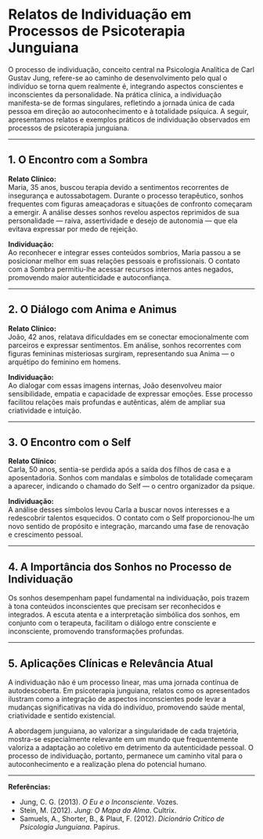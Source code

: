 
# Relatos de Individuação em Processos de Psicoterapia Junguiana

O processo de individuação, conceito central na Psicologia Analítica de Carl Gustav Jung, refere-se ao caminho de desenvolvimento pelo qual o indivíduo se torna quem realmente é, integrando aspectos conscientes e inconscientes da personalidade. Na prática clínica, a individuação manifesta-se de formas singulares, refletindo a jornada única de cada pessoa em direção ao autoconhecimento e à totalidade psíquica. A seguir, apresentamos relatos e exemplos práticos de individuação observados em processos de psicoterapia junguiana.

---

## 1. O Encontro com a Sombra

**Relato Clínico:**  
Maria, 35 anos, buscou terapia devido a sentimentos recorrentes de insegurança e autossabotagem. Durante o processo terapêutico, sonhos frequentes com figuras ameaçadoras e situações de confronto começaram a emergir. A análise desses sonhos revelou aspectos reprimidos de sua personalidade — raiva, assertividade e desejo de autonomia — que ela evitava expressar por medo de rejeição.

**Individuação:**  
Ao reconhecer e integrar esses conteúdos sombrios, Maria passou a se posicionar melhor em suas relações pessoais e profissionais. O contato com a Sombra permitiu-lhe acessar recursos internos antes negados, promovendo maior autenticidade e autoconfiança.

---

## 2. O Diálogo com Anima e Animus

**Relato Clínico:**  
João, 42 anos, relatava dificuldades em se conectar emocionalmente com parceiros e expressar sentimentos. Em análise, sonhos recorrentes com figuras femininas misteriosas surgiram, representando sua Anima — o arquétipo do feminino em homens.

**Individuação:**  
Ao dialogar com essas imagens internas, João desenvolveu maior sensibilidade, empatia e capacidade de expressar emoções. Esse processo facilitou relações mais profundas e autênticas, além de ampliar sua criatividade e intuição.

---

## 3. O Encontro com o Self

**Relato Clínico:**  
Carla, 50 anos, sentia-se perdida após a saída dos filhos de casa e a aposentadoria. Sonhos com mandalas e símbolos de totalidade começaram a aparecer, indicando o chamado do Self — o centro organizador da psique.

**Individuação:**  
A análise desses símbolos levou Carla a buscar novos interesses e a redescobrir talentos esquecidos. O contato com o Self proporcionou-lhe um novo sentido de propósito e integração, marcando uma fase de renovação e crescimento pessoal.

---

## 4. A Importância dos Sonhos no Processo de Individuação

Os sonhos desempenham papel fundamental na individuação, pois trazem à tona conteúdos inconscientes que precisam ser reconhecidos e integrados. A escuta atenta e a interpretação simbólica dos sonhos, em conjunto com o terapeuta, facilitam o diálogo entre consciente e inconsciente, promovendo transformações profundas.

---

## 5. Aplicações Clínicas e Relevância Atual

A individuação não é um processo linear, mas uma jornada contínua de autodescoberta. Em psicoterapia junguiana, relatos como os apresentados ilustram como a integração de aspectos inconscientes pode levar a mudanças significativas na vida do indivíduo, promovendo saúde mental, criatividade e sentido existencial.

A abordagem junguiana, ao valorizar a singularidade de cada trajetória, mostra-se especialmente relevante em um mundo que frequentemente valoriza a adaptação ao coletivo em detrimento da autenticidade pessoal. O processo de individuação, portanto, permanece um caminho vital para o autoconhecimento e a realização plena do potencial humano.

---

**Referências:**
- Jung, C. G. (2013). *O Eu e o Inconsciente*. Vozes.
- Stein, M. (2012). *Jung: O Mapa da Alma*. Cultrix.
- Samuels, A., Shorter, B., & Plaut, F. (2012). *Dicionário Crítico de Psicologia Junguiana*. Papirus.
```
